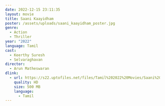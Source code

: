 ```yaml
---
date: 2022-12-15 23:11:35
layout: movie
title: Saani Kaayidham
poster: /assets/uploads/saani_kaayidham_poster.jpg
genre:
  - Action
  - Thriller
year: "2022"
language: Tamil
cast:
  - Keerthy Suresh
  - Selvaraghavan
director:
  - Arun Matheswaran
dlink:
  - url: https://s22.uptofiles.net/files/Tamil%202022%20Movies/Saani%20Kaayidham%20(2022)/Saani%20Kaayidham%20(Original)/Saani%20Kaayidham%20(640x360)/Saani%20Kaayidham%202022%20HD.mp4
    quality: HD
    size: 500 MB
    language:
      - Tamil
---
```

